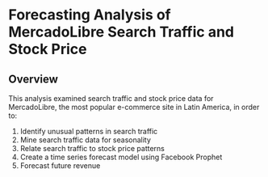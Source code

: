 # Forecasting Analysis of MercadoLibre Search Traffic and Stock Price

## Overview

This analysis examined search traffic and stock price data for MercadoLibre, the most popular e-commerce site in Latin America, in order to:

1. Identify unusual patterns in search traffic
2. Mine search traffic data for seasonality
3. Relate search traffic to stock price patterns
4. Create a time series forecast model using Facebook Prophet
5. Forecast future revenue